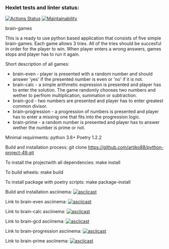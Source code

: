 ### Hexlet tests and linter status:
[![Actions Status](https://github.com/artiko88/python-project-49/workflows/hexlet-check/badge.svg)](https://github.com/artiko88/python-project-49/actions)
[![Maintainability](https://api.codeclimate.com/v1/badges/d3fa2f08f20ad4f4903c/maintainability)](https://codeclimate.com/github/artiko88/python-project-49/maintainability)

brain-games

This is a ready to use python based application that consists of five simple brain-games. Each game allows 3 tries. All of the tries should be succesful in order for the player to win. When player enters a wrong answers, games stops and player has to run it again. 

Short description of all games:
- brain-even - player is presented with a random number and should answer 'yes' if the presented number is even or 'no' if it is not.
- brain-calc - a simple arithmetic expression is presented and player has to enter the solution. The game randomly chooses two numbers and wether to perfrom multiplication, summation or subtraction.
- brain-gcd - two numbers are presented and player has to enter greatest common divisor.
- brain-progression - a progression of numbers is presented and player has to enter a missing one that fits into the progression logic.
- brain-prime - a random number is presented and player has to answer wether the number is prime or not.

Minimal requirments:
python 3.8+
Poetry 1.2.2

Build and installation process:
git clone https://github.com/artiko88/python-project-49.git

To install the projectwith all dependencies:
make install

To build wheels:
make build

To install package with poetry scripts:
make package-install





Build and installation asciinema:
[![asciicast](https://asciinema.org/a/S7HeQXlddJoUn6NMZpeHHMmoo.svg)](https://asciinema.org/a/S7HeQXlddJoUn6NMZpeHHMmoo)

Link to brain-even asciinema:
[![asciicast](https://asciinema.org/a/ow5udnjdWtV7PaPiP7xpmSMDb.svg)](https://asciinema.org/a/ow5udnjdWtV7PaPiP7xpmSMDb)

Link to brain-calc asciinema:
[![asciicast](https://asciinema.org/a/l9sBBz3lrYIzzGNNZV6jfdXWZ.svg)](https://asciinema.org/a/l9sBBz3lrYIzzGNNZV6jfdXWZ)

Link to brain-gcd asciinema:
[![asciicast](https://asciinema.org/a/x4epcGHPRckSBBlKPi0hIravO.svg)](https://asciinema.org/a/x4epcGHPRckSBBlKPi0hIravO)

Link to brain-progression asciinema:
[![asciicast](https://asciinema.org/a/X6REwvfMAGWBqEN3cSoLeBUT5.svg)](https://asciinema.org/a/X6REwvfMAGWBqEN3cSoLeBUT5)

Link to brain-prime asciinema:
[![asciicast](https://asciinema.org/a/3iE3fufLh7tzoHJAHTM1WksAV.svg)](https://asciinema.org/a/3iE3fufLh7tzoHJAHTM1WksAV)